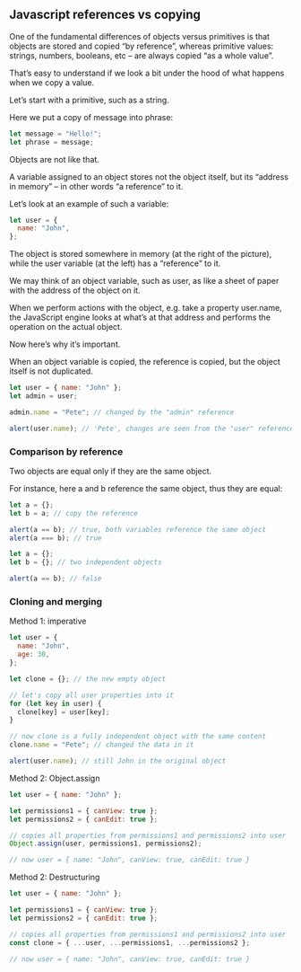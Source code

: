 ## Javascript references vs copying

One of the fundamental differences of objects versus primitives is that objects are stored and copied “by reference”, whereas primitive values: strings, numbers, booleans, etc – are always copied “as a whole value”.

That’s easy to understand if we look a bit under the hood of what happens when we copy a value.

Let’s start with a primitive, such as a string.

Here we put a copy of message into phrase:

```js
let message = "Hello!";
let phrase = message;
```

Objects are not like that.

A variable assigned to an object stores not the object itself, but its “address in memory” – in other words “a reference” to it.

Let’s look at an example of such a variable:

```js
let user = {
  name: "John",
};
```

The object is stored somewhere in memory (at the right of the picture), while the user variable (at the left) has a “reference” to it.

We may think of an object variable, such as user, as like a sheet of paper with the address of the object on it.

When we perform actions with the object, e.g. take a property user.name, the JavaScript engine looks at what’s at that address and performs the operation on the actual object.

Now here’s why it’s important.

When an object variable is copied, the reference is copied, but the object itself is not duplicated.

```js
let user = { name: "John" };
let admin = user;

admin.name = "Pete"; // changed by the "admin" reference

alert(user.name); // 'Pete', changes are seen from the "user" reference
```

### Comparison by reference

Two objects are equal only if they are the same object.

For instance, here a and b reference the same object, thus they are equal:

```js
let a = {};
let b = a; // copy the reference

alert(a == b); // true, both variables reference the same object
alert(a === b); // true

let a = {};
let b = {}; // two independent objects

alert(a == b); // false
```

### Cloning and merging

Method 1: imperative

```js
let user = {
  name: "John",
  age: 30,
};

let clone = {}; // the new empty object

// let's copy all user properties into it
for (let key in user) {
  clone[key] = user[key];
}

// now clone is a fully independent object with the same content
clone.name = "Pete"; // changed the data in it

alert(user.name); // still John in the original object
```

Method 2: Object.assign

```js
let user = { name: "John" };

let permissions1 = { canView: true };
let permissions2 = { canEdit: true };

// copies all properties from permissions1 and permissions2 into user
Object.assign(user, permissions1, permissions2);

// now user = { name: "John", canView: true, canEdit: true }
```

Method 2: Destructuring

```js
let user = { name: "John" };

let permissions1 = { canView: true };
let permissions2 = { canEdit: true };

// copies all properties from permissions1 and permissions2 into user
const clone = { ...user, ...permissions1, ...permissions2 };

// now user = { name: "John", canView: true, canEdit: true }
```
